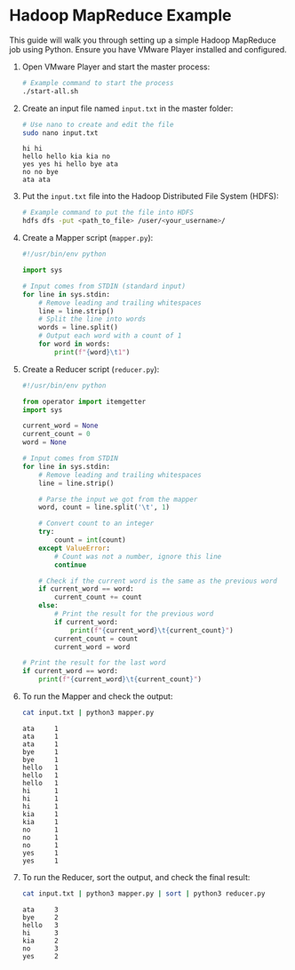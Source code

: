 # Hadoop MapReduce Example

This guide will walk you through setting up a simple Hadoop MapReduce job using Python. Ensure you have VMware Player installed and configured.

1. Open VMware Player and start the master process:
   ```bash
   # Example command to start the process
   ./start-all.sh
   ```

2. Create an input file named `input.txt` in the master folder:
   ```bash
   # Use nano to create and edit the file
   sudo nano input.txt
   ```
    ```plaintext
    hi hi 
    hello hello kia kia no 
    yes yes hi hello bye ata
    no no bye 
    ata ata
    ```

3. Put the `input.txt` file into the Hadoop Distributed File System (HDFS):
   ```bash
   # Example command to put the file into HDFS
   hdfs dfs -put <path_to_file> /user/<your_username>/
   ```

4. Create a Mapper script (`mapper.py`):
   ```python
   #!/usr/bin/env python

   import sys

   # Input comes from STDIN (standard input)
   for line in sys.stdin:
       # Remove leading and trailing whitespaces
       line = line.strip()
       # Split the line into words
       words = line.split()
       # Output each word with a count of 1
       for word in words:
           print(f"{word}\t1")
   ```

5. Create a Reducer script (`reducer.py`):
   ```python
   #!/usr/bin/env python

   from operator import itemgetter
   import sys

   current_word = None
   current_count = 0
   word = None

   # Input comes from STDIN
   for line in sys.stdin:
       # Remove leading and trailing whitespaces
       line = line.strip()

       # Parse the input we got from the mapper
       word, count = line.split('\t', 1)

       # Convert count to an integer
       try:
           count = int(count)
       except ValueError:
           # Count was not a number, ignore this line
           continue

       # Check if the current word is the same as the previous word
       if current_word == word:
           current_count += count
       else:
           # Print the result for the previous word
           if current_word:
               print(f"{current_word}\t{current_count}")
           current_count = count
           current_word = word

   # Print the result for the last word
   if current_word == word:
       print(f"{current_word}\t{current_count}")
   ```

6. To run the Mapper and check the output:
   ```bash
   cat input.txt | python3 mapper.py
   ```

    ```plaintext
    ata     1
    ata     1
    ata     1
    bye     1
    bye     1
    hello   1
    hello   1
    hello   1
    hi      1
    hi      1
    hi      1
    kia     1
    kia     1
    no      1
    no      1
    no      1
    yes     1
    yes     1
    ```
7. To run the Reducer, sort the output, and check the final result:
   ```bash
   cat input.txt | python3 mapper.py | sort | python3 reducer.py
   ```

    ```plaintext
    ata     3
    bye     2
    hello   3
    hi      3
    kia     2
    no      3
    yes     2
    ```
